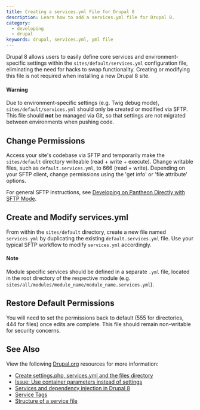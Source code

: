 ```yaml
---
title: Creating a services.yml File for Drupal 8
description: Learn how to add a services.yml file for Drupal 8.
category:
  - developing
  - drupal
keywords: drupal, services.yml, yml file
---
```

Drupal 8 allows users to easily define core services and environment-specific settings within the `sites/default/services.yml` configuration file, eliminating the need for hacks to swap functionality. Creating or modifying this file is not required when installing a new Drupal 8 site.

<div class="alert alert-danger">
<h4>Warning</h4>
Due to environment-specific settings (e.g. Twig debug mode), <code>sites/default/services.yml</code> should only be created or modified via SFTP. This file should <strong>not</strong> be managed via Git, so that settings are not migrated between environments when pushing code.
</div>

## Change Permissions
Access your site's codebase via SFTP and temporarily make the `sites/default` directory writeable (read + write + execute). Change writable files, such as `default.services.yml`, to 666 (read + write). Depending on your SFTP client, change permissions using the 'get info' or 'file attribute' options.

For general SFTP instructions, see [Developing on Pantheon Directly with SFTP Mode](/docs/articles/sites/code/developing-directly-with-sftp-mode/).
## Create and Modify services.yml
From within the `sites/default` directory, create a new file named `services.yml` by duplicating the existing `default.services.yml` file. Use your typical SFTP workflow to modify `services.yml` accordingly.
<div class="alert alert-info">
<h4>Note</h4>
Module specific services should be defined in a separate <code>.yml</code> file, located in the root directory of the respective module (e.g. <code>sites/all/modules/module_name/module_name.services.yml</code>).
</div>

## Restore Default Permissions
You will need to set the permissions back to default (555 for directories, 444 for files) once edits are complete. This file should remain non-writable for security concerns.

## See Also

View the following [Drupal.org](https://drupal.org) resources for more information:

- [Create settings.php, services.yml and the files directory](https://www.drupal.org/documentation/install/settings-file)
- [Issue: Use container parameters instead of settings](https://www.drupal.org/node/2251113)
- [Services and dependency injection in Drupal 8](https://www.drupal.org/node/2133171)
- [Service Tags](https://www.drupal.org/node/2239393)
- [Structure of a service file](https://www.drupal.org/node/2194463)
